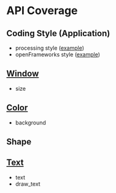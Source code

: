 # API Coverage

## Coding Style (Application)

- processing style ([example](https://github.com/cc4v/cc4v-examples/blob/main/hello_world/main.v))
- openFrameworks style ([example](https://github.com/cc4v/cc4v-examples/blob/main/hello_world3/main.v))

## [Window](../window.v)

- size

## [Color](../color.v)

- background

## Shape

## [Text](../text.v)

- text
- draw_text